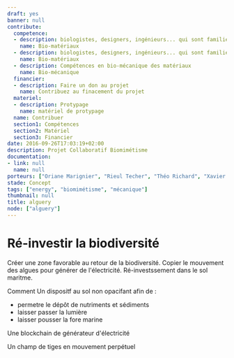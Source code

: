 ```yaml
---
draft: yes
banner: null
contribute:
  competence:
  - description: biologistes, designers, ingénieurs... qui sont familiers avec les biomatériaux.
    name: Bio-matériaux
  - description: biologistes, designers, ingénieurs... qui sont familiers avec les biomatériaux.
    name: Bio-matériaux
  - description: Compétences en bio-mécanique des matériaux
    name: Bio-mécanique
  financier:
  - description: Faire un don au projet
    name: Contribuez au finacement du projet
  materiel:
  - description: Protypage
    name: matériel de protypage
  name: Contribuer
  section1: Compétences
  section2: Matériel
  section3: Financier
date: 2016-09-26T17:03:19+02:00
description: Projet Collaboratif Biomimétisme
documentation:
- link: null
  name: null
porteurs: ["Oriane Marignier", "Rieul Techer", "Théo Richard", "Xavier Coadic"]
stade: Concept
tags: ["energy", "biomimétisme", "mécanique"]
thumbnail: null
title: alguery
node: ["alguery"]
---
```

# Ré-investir la biodiversité

Créer une zone favorable au retour de la biodiversité. Copier le mouvement des algues pour générer de l'électricité. Ré-investssement dans le sol maritme.

Comment
Un dispositf au sol non opacifant afin de :
- permetre le dépôt de nutriments et sédiments
- laisser passer la lumière
- laisser pousser la fore marine

Une blockchain de générateur d'électricité

Un champ de tiges en mouvement perpétuel
